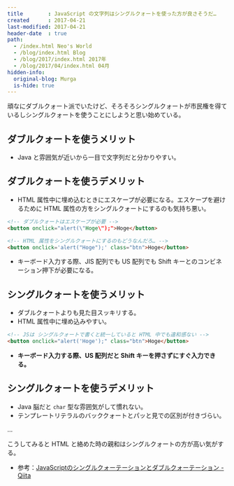 ```yaml
---
title        : JavaScript の文字列はシングルクォートを使った方が良さそうだ…
created      : 2017-04-21
last-modified: 2017-04-21
header-date  : true
path:
  - /index.html Neo's World
  - /blog/index.html Blog
  - /blog/2017/index.html 2017年
  - /blog/2017/04/index.html 04月
hidden-info:
  original-blog: Murga
  is-hide: true
---
```


頑なにダブルクォート派でいたけど、そろそろシングルクォートが市民権を得ているしシングルクォートを使うことにしようと思い始めている。

## ダブルクォートを使うメリット

- Java と雰囲気が近いから一目で文字列だと分かりやすい。

## ダブルクォートを使うデメリット

- HTML 属性中に埋め込むときにエスケープが必要になる。エスケープを避けるために HTML 属性の方をシングルクォートにするのも気持ち悪い。

```html
<!-- ダブルクォートはエスケープが必要 -->
<button onclick="alert(\"Hoge\");">Hoge</button>

<!-- HTML 属性をシングルクォートにするのもどうなんだろ… -->
<button onclick='alert("Hoge");' class="btn">Hoge</button>
```

- キーボード入力する際、JIS 配列でも US 配列でも Shift キーとのコンビネーション押下が必要になる。

## シングルクォートを使うメリット

- ダブルクォートよりも見た目スッキリする。
- HTML 属性中に埋め込みやすい。

```html
<!-- JSは シングルクォートで書くと統一していると HTML 中でも違和感ない -->
<button onclick="alert('Hoge');" class="btn">Hoge</button>
```

- __キーボード入力する際、US 配列だと Shift キーを押さずにすぐ入力できる。__

## シングルクォートを使うデメリット

- Java 脳だと `char` 型な雰囲気がして慣れない。
- テンプレートリテラルのバッククォートとパッと見での区別が付きづらい。

…

こうしてみると HTML と絡めた時の親和はシングルクォートの方が高い気がする。

- 参考：[JavaScriptのシングルクォーテーションとダブルクォーテーション - Qiita](http://qiita.com/niusounds/items/f21a28e862a68a098ea7)
